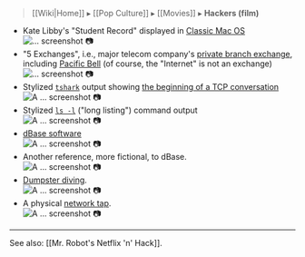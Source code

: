 > [[Wiki|Home]] ▸ [[Pop Culture]] ▸ [[Movies]] ▸ **Hackers (film)**

* Kate Libby's "Student Record" displayed in [Classic Mac OS](https://en.wikipedia.org/wiki/Classic_Mac_OS)  
![… screenshot 📷](https://web.archive.org/web/20180504075810/https://i.imgur.com/bgPppwT.jpg)
* "5 Exchanges", i.e., major telecom company's [private branch exchange](https://en.wikipedia.org/wiki/Business_telephone_system#Private_branch_exchange), including [Pacific Bell](https://en.wikipedia.org/wiki/Pacific_Bell) (of course, the "Internet" is not an exchange)  
![… screenshot 📷](https://web.archive.org/web/20180504075830/https://i.imgur.com/RjDoxNW.jpg)
* Stylized [`tshark`](https://en.wikipedia.org/wiki/Wireshark) output showing [the beginning of a TCP conversation](https://en.wikipedia.org/wiki/Transmission_Control_Protocol#Connection_establishment)  
![A … screenshot :camera:](https://web.archive.org/web/20180504075841/https://i.imgur.com/M9IMnY9.jpg)
* Stylized [`ls -l`](https://en.wikipedia.org/wiki/Ls) ("long listing") command output  
![A … screenshot 📷 ](https://web.archive.org/web/20180504075851/https://i.imgur.com/ruBNDqb.jpg)
* [dBase software](https://en.wikipedia.org/wiki/DBase)  
![A … screenshot 📷 ](https://web.archive.org/web/20180504075919/https://i.imgur.com/2FMC4nS.jpg)
* Another reference, more fictional, to dBase.  
![A … screenshot 📷 ](https://web.archive.org/web/20180504075930/https://i.imgur.com/jUo5E96.jpg)
* [Dumpster diving](https://en.wikipedia.org/wiki/Social_Hacking#Dumpster_Diving).  
![A … screenshot 📷 ](https://web.archive.org/web/20180504083038/https://i.imgur.com/YfJsUug.jpg)
* A physical [network tap](https://en.wikipedia.org/wiki/Network_tap).  
![A … screenshot 📷 ](https://web.archive.org/web/20180504083111/https://i.imgur.com/wFXRUki.jpg)

* * *

See also: [[Mr. Robot's Netflix 'n' Hack]].